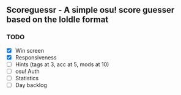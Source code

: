 ## Scoreguessr - A simple osu! score guesser based on the loldle format

### TODO

- [x] Win screen
- [x] Responsiveness
- [ ] Hints (tags at 3, acc at 5, mods at 10)
- [ ] osu! Auth
- [ ] Statistics
- [ ] Day backlog

